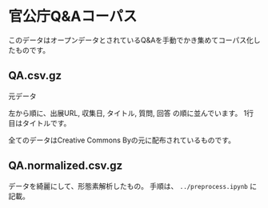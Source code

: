 # 官公庁Q&Aコーパス

このデータはオープンデータとされているQ&Aを手動でかき集めてコーパス化したものです。

##  QA.csv.gz
元データ

左から順に、出展URL, 収集日, タイトル, 質問, 回答 の順に並んでいます。
1行目はタイトルです。

全てのデータはCreative Commons Byの元に配布されているものです。

## QA.normalized.csv.gz
データを綺麗にして、形態素解析したもの。
手順は、 `../preprocess.ipynb` に記載。